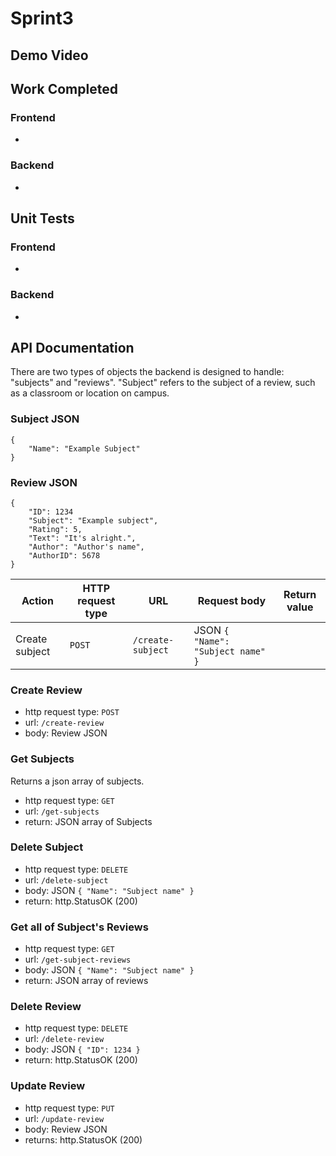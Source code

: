 # Sprint3

## Demo Video

## Work Completed
### Frontend
-
### Backend
-

## Unit Tests
### Frontend
-
### Backend
-

## API Documentation

There are two types of objects the backend is designed to handle: "subjects" and "reviews".
"Subject" refers to the subject of a review, such as a classroom or location on campus.

### Subject JSON
```
{
    "Name": "Example Subject"
}
```

### Review JSON
```
{
    "ID": 1234
    "Subject": "Example subject",
    "Rating": 5,
    "Text": "It's alright.",
    "Author": "Author's name",
    "AuthorID": 5678
}
```

| Action | HTTP request type | URL | Request body | Return value |
| --- | --- | --- | --- | --- |
| Create subject | `POST` | `/create-subject` | JSON `{ "Name": "Subject name" }` |

### Create Review
- http request type: `POST`
- url: `/create-review`
- body: Review JSON

### Get Subjects
Returns a json array of subjects.
- http request type: `GET`
- url: `/get-subjects`
- return: JSON array of Subjects

### Delete Subject
- http request type: `DELETE`
- url: `/delete-subject`
- body: JSON `{ "Name": "Subject name" }`
- return: http.StatusOK (200)

### Get all of Subject's Reviews
- http request type: `GET`
- url: `/get-subject-reviews`
- body: JSON `{ "Name": "Subject name" }`
- return: JSON array of reviews

### Delete Review
- http request type: `DELETE`
- url: `/delete-review`
- body: JSON `{ "ID": 1234 }`
- return: http.StatusOK (200)

### Update Review
- http request type: `PUT`
- url: `/update-review`
- body: Review JSON
- returns: http.StatusOK (200)
